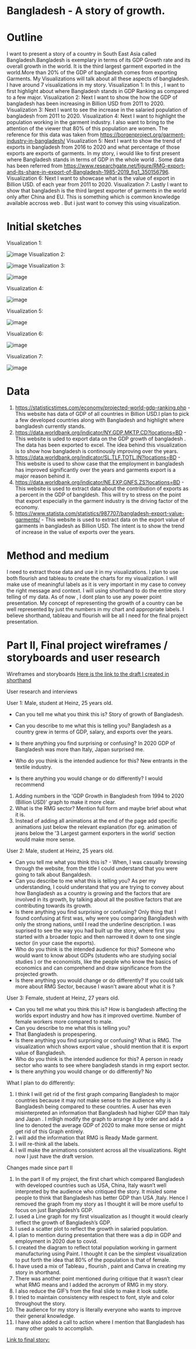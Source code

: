# Bangladesh - A story of growth.

# Outline
I want to present a story of a country in South East Asia called Bangladesh.Bangladesh is exemplary in terms of its GDP Growth rate and its overall growth in the world. It is the third largest garment exported in the world.More than 20% of the GDP of bangladesh comes from exporting Garments. My Visualizations will talk about all these aspects of bangladesh.
I have around 7 visualizations in my story. 
Visualization 1: In this , I want to first highlight about where Bangladesh stands in GDP Ranking as compared to a few major.
Visualization 2: Next I want to show the how the GDP of bangladesh has been increasing in Billion USD from 2011 to 2020.
Visualization 3: Next I want to see the increase in the salaried population of bangladesh from 2011 to 2020.
Visualization 4: Next I want to highlight the population working in the garment industry. I also want to bring to the attention of the viewer that 80% of this population are women. The reference for this data was taken from https://borgenproject.org/garment-industry-in-bangladesh/
Visualization 5: Next I want to show the trend of exports in bangladesh from 2016 to 2020 and what percentage of those exports are exports of garments.
In my story, i would like to first present where Bangladesh stands in terms of GDP in the whole world . Some data has been referred from https://www.researchgate.net/figure/RMG-export-and-its-share-in-export-of-Bangladesh-1985-2019_fig1_350156796.
Visualization 6:  Next I want to showcase what is the value of export in Billion USD. of each year from 2011 to 2020.
Visualization 7: Lastly I want to show that bangladesh is the third largest exporter of garments in the world only after China and EU. This is something which is common knowledge available accross web . But i just want to convey this using visualization.

# Initial sketches
Visualization 1:

![image](https://user-images.githubusercontent.com/92895925/141526722-c013224a-f415-49c0-ac14-5f4bb540d975.png)
Visualization 2:

![image](https://user-images.githubusercontent.com/92895925/141210048-f5fc5c53-daeb-4c42-a80f-d6e0c74658ea.png)
Visualization 3:

![image](https://user-images.githubusercontent.com/92895925/141526772-75a44fd4-e250-4498-ae5c-00ac37f79cb5.png)

Visualization 4:

![image](https://user-images.githubusercontent.com/92895925/141526807-b0385773-86bb-4966-b748-a947d4b6ec57.png)

Visualization 5:

![image](https://user-images.githubusercontent.com/92895925/141526838-4d3f2219-ffca-4a58-8652-2bcd4a9ad82d.png)

Visualization 6:

![image](https://user-images.githubusercontent.com/92895925/141526879-d19d1754-5563-46ee-a8b9-0625f428227a.png)

Visualization 7:

![image](https://user-images.githubusercontent.com/92895925/141526905-d09cb4ae-af5a-4bb4-9f61-8ebbd56a7229.png)


# Data
1. https://statisticstimes.com/economy/projected-world-gdp-ranking.php - This website has data of GDP of all countries in Billion USD.I plan to pick a few developed countries along with Bangladesh and highlight where bangladesh currently stands. 
2. https://data.worldbank.org/indicator/NY.GDP.MKTP.CD?locations=BD - This website is uded to export data on the GDP growth of bangladesh . The data has been exported to excel. The idea behind this visualization is to show how bangladesh is continously improving over the years.
3. https://data.worldbank.org/indicator/SL.TLF.TOTL.IN?locations=BD - This website is used to show case that the employment in bangladesh has improved significantly over the years and garments export is a major reason behind it.
4. https://data.worldbank.org/indicator/NE.EXP.GNFS.ZS?locations=BD - This website is used to extract data about the contribution of exports as a percent in the GDP of bangldesh. This will try to stress on the point that export especially in the garment industry is the driving factor of the economy.
5. https://www.statista.com/statistics/987707/bangladesh-export-value-garments/ - This website is used to extract data on the export value of garments in bangladesh as Billion USD. The intent is to show the trend of increase in the value of exports over the years.

# Method and medium


I need to extract those data and use it in my visualizations. I plan to use both flourish and tableau to create the charts for my visualization. I will make use of meaningful labels as it is very important in my case to convey the right message and context. I will using shorthand to do the entire story telling of my data.
  As of now , I dont plan to use any power point presentation. My concept of representing the growth of a country can be well represented by just the numbers in my chart and appropriate labels. I believe shorthand, tableau and flourish will be all I need for the final project presentation.
  
  
# Part II, Final project wireframes / storyboards and user research

Wireframes and storyboards
<a href="https://preview.shorthand.com/crp23trIQYHd7Pxx">Here is the link to the draft I created in shorthand</a>

User research and interviews

User 1: Male, student at Heinz, 25 years old.
- Can you tell me what you think this is?
Story of growth of Bangladesh.

- Can you describe to me what this is telling you?
 Bangladesh as a country grew in terms of GDP, salary, and exports over the years.

- Is there anything you find surprising or confusing?
In 2020 GDP of Bangladesh was more than Italy, Japan surprised me.

- Who do you think is the intended audience for this?
New entrants in the textile industry.

- Is there anything you would change or do differently?
I would recommend 
1. Adding numbers in the 'GDP Growth in Bangladesh from 1994 to 2020 (Billion USD)' graph to make it more clear.
2. What is the RMG sector? Mention full form and maybe brief about what it is.
3. Instead of adding all animations at the end of the page add specific animations just below the relevant explanation (for eg. animation of jeans below the '3 Largest garment exporters in the world' section would make more sense.

User 2: Male, student at Heinz, 25 years old.
- Can you tell me what you think this is? - When, I was casually browsing through the website, from the title I could understand that you were going to talk about Bangaldesh.
- Can you describe to me what this is telling you? As per my understanding, I could understand that you are trying to convey about how Bangladesh as a country is growing and the factors that are involved in its growth, by talking about all the positive factors that are contributing towards its growth. 
- Is there anything you find surprising or confusing? Only thing that I found confusing at first was, why were you comparing Bangladesh with only the strong nations, until I read the underline description. I was suprised to see the way you had built up the story, where first you started with a broader topic and then narrowed it down to one single sector (in your case the exports).
- Who do you think is the intended audience for this? Someone who would want to know about GDPs (students who are studying social studies ) or the economists, like the people who know the basics of economics and can comprehend and draw significance from the projected growth.
- Is there anything you would change or do differently? If you could talk more about RMG Sector, because I wasn't aware about what it is ?

User 3: Female, student at Heinz, 27 years old.
- Can you tell me what you think this is?
How is bangladesh affecting the worlds export industry and how has it improved overtime. Number of female workers more compared to male.
- Can you describe to me what this is telling you?
- That Bangladesh is propespering.
- Is there anything you find surprising or confusing?
   What is RMG. The visualization which shows export value , should mention that it is export value of Bangladesh.
- Who do you think is the intended audience for this?
A person in ready sector who wants to see where bangladesh stands in rmg export sector.
- Is there anything you would change or do differently?
No


What I plan to do differently:
1.  I think I will get rid of the first graph comparing Bangladesh to major countries because it may not make sense to the audience why is Bangladesh being compared to these countries. A user has even misinterpreted an information that Bangladesh had higher GDP than Italy and Japan . I m9igh modify the graph to arrange it by order and add a line to denoted the average GDP of 2020 to make more sense or might get rid of this Graph entirely.
2.  I will add the information that RMG is Ready Made garment.
3.   I will re-think all the labels.
4.   I will make the animations consistent across all the visualizations. Right now I just have the draft version.

Changes made since part II
1.	In the part II of my project, the first chart which compared Bangladesh with developed countries such as USA, China, Italy wasn’t well interpreted by the audience who critiqued the story. It misled some people to think that Bangladesh has better GDP than USA ,Italy. Hence I removed the graph from my story as I thought it will be more useful to focus on just Bangladesh’s GDP.
2.	I used a Line graph for my first visualization as I thought it would clearly reflect the growth of Bangladesh’s GDP. 
3.	I used a scatter plot to reflect the growth in salaried population. 
4.	I plan to mention during presentation that there was a dip in GDP and employment in 2020 due to covid.
5.	I created the diagram to reflect total population working in garment manufacturing using Paint. I thought it can be the simplest visualization to put forth the idea that 80% of the population is that of female.
6.	I have used a mix of Tableau , flourish , paint and Canva in creating my story in shorthand.
7.	There was another point mentioned during critique that it wasn’t clear what RMG means and I added the acronym of RMG in my story.
8.	I also reduce the GIF’s from the final slide to make it look subtle. 
9.	I tried to maintain consistency with respect to font, style and color throughout the story.
10.	The audience for my story is literally everyone who wants to improve their general knowledge. 
11.	I have also added a call to action where I mention that Bangladesh has many other goals to accomplish.

<a href="https://carnegiemellon.shorthandstories.com/bangladesh/index.html">Link to final story:</a>
